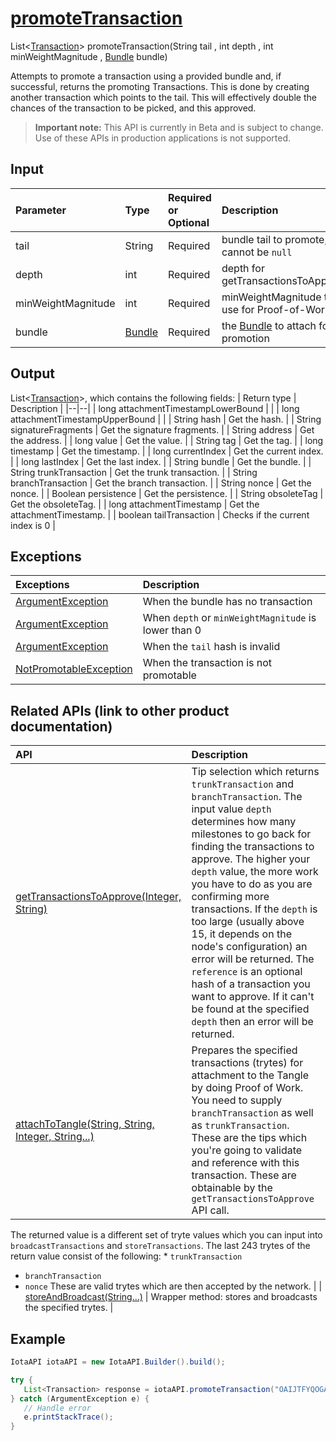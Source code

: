 
# [promoteTransaction](https://github.com/iotaledger/iota-java/blob/master/jota/src/main/java/org/iota/jota/IotaAPI.java#L1684)
 List<[Transaction](https://github.com/iotaledger/iota-java/blob/master/jota/src/main/java/org/iota/jota/model/Transaction.java)> promoteTransaction(String tail , int depth , int minWeightMagnitude , [Bundle](https://github.com/iotaledger/iota-java/blob/master/jota/src/main/java/org/iota/jota/model/Bundle.java) bundle)

Attempts to promote a transaction using a provided bundle and, if successful, returns the promoting Transactions. This is done by creating another transaction which points to the tail. This will effectively double the chances of the transaction to be picked, and this approved.
> **Important note:** This API is currently in Beta and is subject to change. Use of these APIs in production applications is not supported.

## Input
| Parameter       | Type | Required or Optional | Description |
|:---------------|:--------|:--------| :--------|
| tail | String | Required | bundle tail to promote, cannot be `null` |
| depth | int | Required | depth for getTransactionsToApprove |
| minWeightMagnitude | int | Required | minWeightMagnitude to use for Proof-of-Work |
| bundle | [Bundle](https://github.com/iotaledger/iota-java/blob/master/jota/src/main/java/org/iota/jota/model/Bundle.java) | Required | the [Bundle](https://github.com/iotaledger/iota-java/blob/master/jota/src/main/java/org/iota/jota/model/Bundle.java) to attach for promotion |
    
## Output
List<[Transaction](https://github.com/iotaledger/iota-java/blob/master/jota/src/main/java/org/iota/jota/model/Transaction.java)>, which contains the following fields:
| Return type | Description |
|--|--|
| long attachmentTimestampLowerBound |  |
| long attachmentTimestampUpperBound |  |
| String hash | Get the hash. |
| String signatureFragments | Get the signature fragments. |
| String address | Get the address. |
| long value | Get the value. |
| String tag | Get the tag. |
| long timestamp | Get the timestamp. |
| long currentIndex | Get the current index. |
| long lastIndex | Get the last index. |
| String bundle | Get the bundle. |
| String trunkTransaction | Get the trunk transaction. |
| String branchTransaction | Get the branch transaction. |
| String nonce | Get the nonce. |
| Boolean persistence | Get the persistence. |
| String obsoleteTag | Get the obsoleteTag. |
| long attachmentTimestamp | Get the attachmentTimestamp. |
| boolean tailTransaction | Checks if the current index is 0 |

## Exceptions
| Exceptions     | Description |
|:---------------|:--------|
| [ArgumentException](https://github.com/iotaledger/iota-java/blob/master/jota/src/main/java/org/iota/jota/error/ArgumentException.java) | When the bundle has no transaction |
| [ArgumentException](https://github.com/iotaledger/iota-java/blob/master/jota/src/main/java/org/iota/jota/error/ArgumentException.java) | When `depth` or `minWeightMagnitude` is lower than 0 |
| [ArgumentException](https://github.com/iotaledger/iota-java/blob/master/jota/src/main/java/org/iota/jota/error/ArgumentException.java) | When the `tail` hash is invalid |
| [NotPromotableException](https://github.com/iotaledger/iota-java/blob/master/jota/src/main/java/org/iota/jota/error/NotPromotableException.java) | When the transaction is not promotable |

## Related APIs (link to other product documentation)
| API     | Description |
|:---------------|:--------|
| [getTransactionsToApprove(Integer, String)](https://github.com/iotaledger/iota-java/blob/master/jota/src/main/java/org/iota/jota/IotaAPICore.java#L423) | Tip selection which returns `trunkTransaction` and `branchTransaction`. The input value `depth` determines how many milestones to go back for finding the transactions to approve. The higher your `depth` value, the more work you have to do as you are confirming more transactions. If the `depth` is too large (usually above 15, it depends on the node's configuration) an error will be returned. The `reference` is an optional hash of a transaction you want to approve. If it can't be found at the specified `depth` then an error will be returned. |
| [attachToTangle(String, String, Integer, String...)](https://github.com/iotaledger/iota-java/blob/master/jota/src/main/java/org/iota/jota/IotaAPICore.java#L673) |  Prepares the specified transactions (trytes) for attachment to the Tangle by doing Proof of Work. You need to supply `branchTransaction` as well as `trunkTransaction`. These are the tips which you're going to validate and reference with this transaction. These are obtainable by the `getTransactionsToApprove` API call. 
  The returned value is a different set of tryte values which you can input into `broadcastTransactions` and `storeTransactions`. 
  The last 243 trytes of the return value consist of the following:  * `trunkTransaction`
 * `branchTransaction`
 * `nonce`
   These are valid trytes which are then accepted by the network. |
| [storeAndBroadcast(String...)](https://github.com/iotaledger/iota-java/blob/master/jota/src/main/java/org/iota/jota/IotaAPI.java#L286) | Wrapper method: stores and broadcasts the specified trytes. |

 ## Example
 
 ```Java
 IotaAPI iotaAPI = new IotaAPI.Builder().build();

try { 
    List<Transaction> response = iotaAPI.promoteTransaction("OAIJTFYQOGAEEUWIDQFXFHFJBQBDTPMRKOWOQRRFSWGRFTISJLKDEKXVWFEXOBBUJGJBAXOWSTOUDEVCH", 15, 18, bundle);
} catch (ArgumentException e) { 
    // Handle error
    e.printStackTrace(); 
}
 ```
